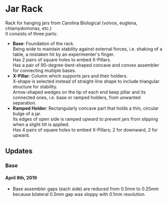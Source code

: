 # Jar Rack

Rack for hanging jars from Carolina Biological (volvox, euglena, chlamydomonas, etc.)  
It consists of three parts:
* **Base**: Foundation of the rack.  
Being wide to maintain stability against external forces, i.e. shaking of a table, a mistaken hit by an experimenter's finger.  
Has 2 pairs of square holes to embed X-Pillars.  
Has a pair of 90-degree-bent-shaped concave and convex assembler for connecting multiple bases.
* **X-Pillar**: Column which supports jars and their holders.  
X-shape is selected instead of straight-line shape to include triangular structure for stability.  
Arrow-shaped wedges on the tip of each end keep pillar and its connected ones, i.e. base or ramped holders, from unwanted separation.
* **Ramped Holder**: Rectangularly concave part that holds a thin, circular bulge of a jar.  
Its edges of open side is ramped upward to prevent jars from slipping when a slight tilt is applied.  
Has 4 pairs of square holes to embed X-Pillars; 2 for downward, 2 for upward.

## Updates

### Base

#### April 8th, 2019
* Base assembler gaps (each side) are reduced from 0.5mm to 0.25mm because bilateral 0.5mm gap was sloppy with 0.1mm resolution.
